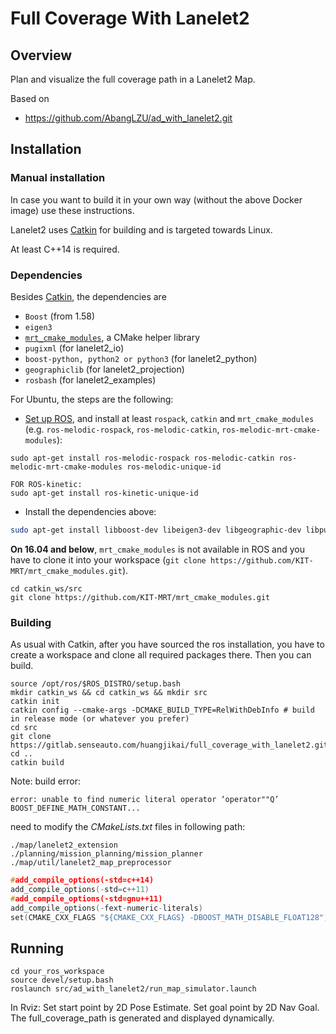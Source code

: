 # Full Coverage With Lanelet2

## Overview

Plan and visualize the full coverage path in a Lanelet2 Map.

Based on
* https://github.com/AbangLZU/ad_with_lanelet2.git


## Installation


### Manual installation

In case you want to build it in your own way (without the above Docker image) use these instructions.

Lanelet2 uses [Catkin](https://catkin-tools.readthedocs.io/en/latest/index.html) for building and is targeted towards Linux.

At least C++14 is required.

### Dependencies
Besides [Catkin](https://catkin-tools.readthedocs.io/en/latest/index.html), the dependencies are
* `Boost` (from 1.58)
* `eigen3`
* [`mrt_cmake_modules`](https://github.com/KIT-MRT/mrt_cmake_modules), a CMake helper library
* `pugixml` (for lanelet2_io)
* `boost-python, python2 or python3` (for lanelet2_python)
* `geographiclib` (for lanelet2_projection)
* `rosbash` (for lanelet2_examples)

For Ubuntu, the steps are the following:
* [Set up ROS](http://wiki.ros.org/ROS/Installation), and install at least `rospack`, `catkin` and `mrt_cmake_modules` (e.g. `ros-melodic-rospack`, `ros-melodic-catkin`, `ros-melodic-mrt-cmake-modules`):
```
sudo apt-get install ros-melodic-rospack ros-melodic-catkin ros-melodic-mrt-cmake-modules ros-melodic-unique-id

FOR ROS-kinetic:
sudo apt-get install ros-kinetic-unique-id
```

* Install the dependencies above:
```bash
sudo apt-get install libboost-dev libeigen3-dev libgeographic-dev libpugixml-dev libpython-dev libboost-python-dev python-catkin-tools
```

**On 16.04 and below**, `mrt_cmake_modules` is not available in ROS and you have to clone it into your workspace (`git clone https://github.com/KIT-MRT/mrt_cmake_modules.git`).
```shell
cd catkin_ws/src
git clone https://github.com/KIT-MRT/mrt_cmake_modules.git
```

### Building
As usual with Catkin, after you have sourced the ros installation, you have to create a workspace and clone all required packages there. Then you can build.
```shell
source /opt/ros/$ROS_DISTRO/setup.bash
mkdir catkin_ws && cd catkin_ws && mkdir src
catkin init
catkin config --cmake-args -DCMAKE_BUILD_TYPE=RelWithDebInfo # build in release mode (or whatever you prefer)
cd src
git clone https://gitlab.senseauto.com/huangjikai/full_coverage_with_lanelet2.git
cd ..
catkin build
```

Note:
build error:
```
error: unable to find numeric literal operator ‘operator""Q’
BOOST_DEFINE_MATH_CONSTANT...
```
need to modify the *CMakeLists.txt* files in following path:
```
./map/lanelet2_extension
./planning/mission_planning/mission_planner
./map/util/lanelet2_map_preprocessor
```

```c
#add_compile_options(-std=c++14)
add_compile_options(-std=c++11) 
#add_compile_options(-std=gnu++11)
add_compile_options(-fext-numeric-literals)
set(CMAKE_CXX_FLAGS "${CMAKE_CXX_FLAGS} -DBOOST_MATH_DISABLE_FLOAT128")

```

## Running
```shell
cd your_ros_workspace
source devel/setup.bash
roslaunch src/ad_with_lanelet2/run_map_simulator.launch
```
In Rviz:
Set start point by 2D Pose Estimate.
Set goal point by 2D Nav Goal.
The full_coverage_path is generated and displayed dynamically.
